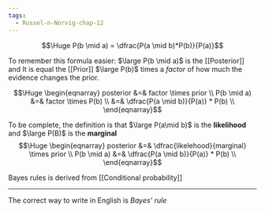 ```yaml
---
tags:
  - Russel-n-Norvig-chap-12
---
```

$$\Huge P(b \mid a) = \dfrac{P(a \mid b)*P(b)}{P(a)}$$

To remember this formula easier:
$\large P(b \mid a)$ is the [[Posterior]] and It is equal the [[Prior]] $\large P(b)$ times a *factor* of how much the evidence changes the prior.

$$\Huge \begin{eqnarray} 
posterior &=& factor \times prior \\
P(b \mid a) &=& factor \times P(b) \\
&=& \dfrac{P(a \mid b)}{P(a)} * P(b) \\
\end{eqnarray}$$

To be complete, the definition is that $\large P(a\mid b)$ is the **likelihood** and $\large P(B)$ is the **marginal**
$$\Huge \begin{eqnarray} 
posterior &=& \dfrac{likelehood}{marginal} \times prior \\
P(b \mid a) &=& \dfrac{P(a \mid b)}{P(a)} * P(b) \\
\end{eqnarray}$$

Bayes rules is derived from [[Conditional probability]]

---

The correct way to write in English is *Bayes' rule*